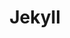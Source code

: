 ---
layout: grid
title: Jekyll
description: >
    Posts in Jekyll category
slug: Jekyll
permalink: jekyll
---